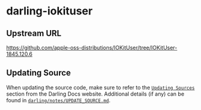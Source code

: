 # darling-iokituser

## Upstream URL

https://github.com/apple-oss-distributions/IOKitUser/tree/IOKitUser-1845.120.6

## Updating Source

When updating the source code, make sure to refer to the [`Updating Sources`](https://docs.darlinghq.org/contributing/updating-sources/index.html#updating-sources) section from the Darling Docs website. Additional details (if any) can be found in [`darling/notes/UPDATE_SOURCE.md`](darling/notes/UPDATE_SOURCE.md).
